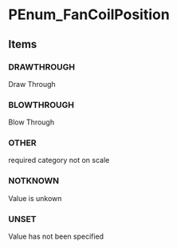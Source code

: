 # PEnum_FanCoilPosition
<!-- end of short definition -->

## Items

### DRAWTHROUGH
Draw Through

### BLOWTHROUGH
Blow Through

### OTHER
required category not on scale

### NOTKNOWN
Value is unkown

### UNSET
Value has not been specified
